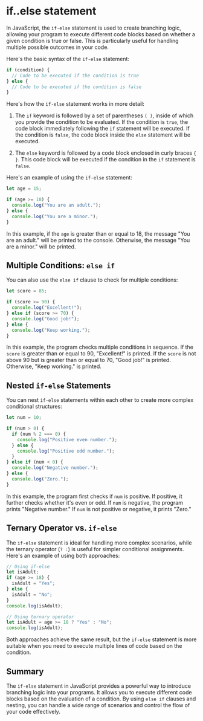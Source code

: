 # if..else statement

In JavaScript, the `if-else` statement is used to create branching logic, allowing your program to execute different code blocks based on whether a given condition is true or false. This is particularly useful for handling multiple possible outcomes in your code.

Here's the basic syntax of the `if-else` statement:

```javascript
if (condition) {
  // Code to be executed if the condition is true
} else {
  // Code to be executed if the condition is false
}
```

Here's how the `if-else` statement works in more detail:

1. The `if` keyword is followed by a set of parentheses `( )`, inside of which you provide the condition to be evaluated. If the condition is `true`, the code block immediately following the `if` statement will be executed. If the condition is `false`, the code block inside the `else` statement will be executed.

2. The `else` keyword is followed by a code block enclosed in curly braces `{ }`. This code block will be executed if the condition in the `if` statement is `false`.

Here's an example of using the `if-else` statement:

```javascript
let age = 15;

if (age >= 18) {
  console.log("You are an adult.");
} else {
  console.log("You are a minor.");
}
```

In this example, if the `age` is greater than or equal to 18, the message "You are an adult." will be printed to the console. Otherwise, the message "You are a minor." will be printed.

## Multiple Conditions: `else if`

You can also use the `else if` clause to check for multiple conditions:

```javascript
let score = 85;

if (score >= 90) {
  console.log("Excellent!");
} else if (score >= 70) {
  console.log("Good job!");
} else {
  console.log("Keep working.");
}
```

In this example, the program checks multiple conditions in sequence. If the `score` is greater than or equal to 90, "Excellent!" is printed. If the `score` is not above 90 but is greater than or equal to 70, "Good job!" is printed. Otherwise, "Keep working." is printed.

## Nested `if-else` Statements

You can nest `if-else` statements within each other to create more complex conditional structures:

```javascript
let num = 10;

if (num > 0) {
  if (num % 2 === 0) {
    console.log("Positive even number.");
  } else {
    console.log("Positive odd number.");
  }
} else if (num < 0) {
  console.log("Negative number.");
} else {
  console.log("Zero.");
}
```

In this example, the program first checks if `num` is positive. If positive, it further checks whether it's even or odd. If `num` is negative, the program prints "Negative number." If `num` is not positive or negative, it prints "Zero."

## Ternary Operator vs. `if-else`

The `if-else` statement is ideal for handling more complex scenarios, while the ternary operator (`? :`) is useful for simpler conditional assignments. Here's an example of using both approaches:

```javascript
// Using if-else
let isAdult;
if (age >= 18) {
  isAdult = "Yes";
} else {
  isAdult = "No";
}
console.log(isAdult);

// Using ternary operator
let isAdult = age >= 18 ? "Yes" : "No";
console.log(isAdult);
```

Both approaches achieve the same result, but the `if-else` statement is more suitable when you need to execute multiple lines of code based on the condition.

## Summary

The `if-else` statement in JavaScript provides a powerful way to introduce branching logic into your programs. It allows you to execute different code blocks based on the evaluation of a condition. By using `else if` clauses and nesting, you can handle a wide range of scenarios and control the flow of your code effectively.